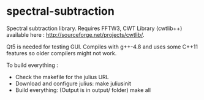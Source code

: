 spectral-subtraction
====================

Spectral subtraction library.
Requires FFTW3, CWT Library (cwtlib++) available here : 
http://sourceforge.net/projects/cwtlib/.

Qt5 is needed for testing GUI.
Compiles with g++-4.8 and uses some C++11 features so older compilers might
not work.


To build everything :
- Check the makefile for the julius URL
- Download and configure julius:
      make juliusinit 
- Build everything: (Output is in output/ folder)
      make all

